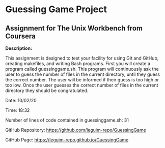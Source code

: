 # Guessing Game Project

## Assignment for The Unix Workbench from Coursera


**Description:**

This assignment is designed to test your facility for using Git and GitHub, creating makefiles, and writing Bash programs.
First you will create a program called guessinggame.sh. This program will continuously ask the user to guess the number of files in the current directory, until they guess the correct number. The user will be informed if their guess is too high or too low. Once the user guesses the correct number of files in the current directory they should be congratulated.


Date: 10/02/20

Time: 18:32

Number of lines of code contained in guessinggame.sh: 31

GitHub Repository: https://github.com/leguim-repo/GuessingGame 

GitHub Page: https://leguim-repo.github.io/GuessingGame 

